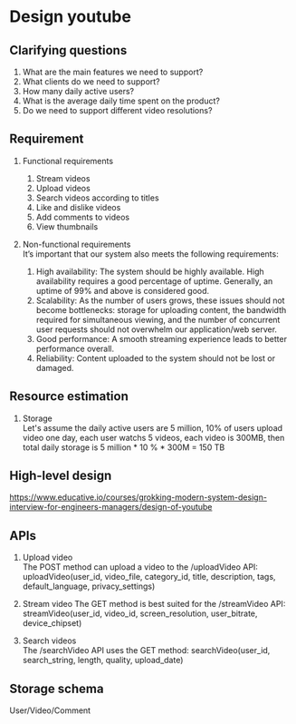 # Design youtube
## Clarifying questions
1. What are the main features we need to support?
2. What clients do we need to support?
3. How many daily active users?
4. What is the average daily time spent on the product?
5. Do we need to support different video resolutions?
## Requirement
1. Functional requirements
    1. Stream videos
    1. Upload videos
    1. Search videos according to titles
    1. Like and dislike videos
    1. Add comments to videos
    1. View thumbnails
1. Non-functional requirements  
    It’s important that our system also meets the following requirements:
    
    1. High availability: The system should be highly available. High availability requires a good percentage of uptime. Generally, an uptime of 99% and above is considered good.
    1. Scalability: As the number of users grows, these issues should not become bottlenecks: storage for uploading content, the bandwidth required for simultaneous viewing, and the number of concurrent user requests should not overwhelm our application/web server.
    1. Good performance: A smooth streaming experience leads to better performance overall.
    1. Reliability: Content uploaded to the system should not be lost or damaged.

## Resource estimation
1. Storage  
Let's assume the daily active users are 5 million, 10% of users upload video one day, each user watchs 5 videos, each video is 300MB, then total daily storage is 5 million * 10 % * 300M = 150 TB

## High-level design
https://www.educative.io/courses/grokking-modern-system-design-interview-for-engineers-managers/design-of-youtube

## APIs
1. Upload video  
    The POST method can upload a video to the /uploadVideo API:      
    uploadVideo(user_id, video_file, category_id, title, description, tags, default_language, privacy_settings)

2. Stream video
    The GET method is best suited for the /streamVideo API:      
    streamVideo(user_id, video_id, screen_resolution, user_bitrate, device_chipset)

3. Search videos  
    The /searchVideo API uses the GET method:
      searchVideo(user_id, search_string, length, quality, upload_date)

## Storage schema
User/Video/Comment
